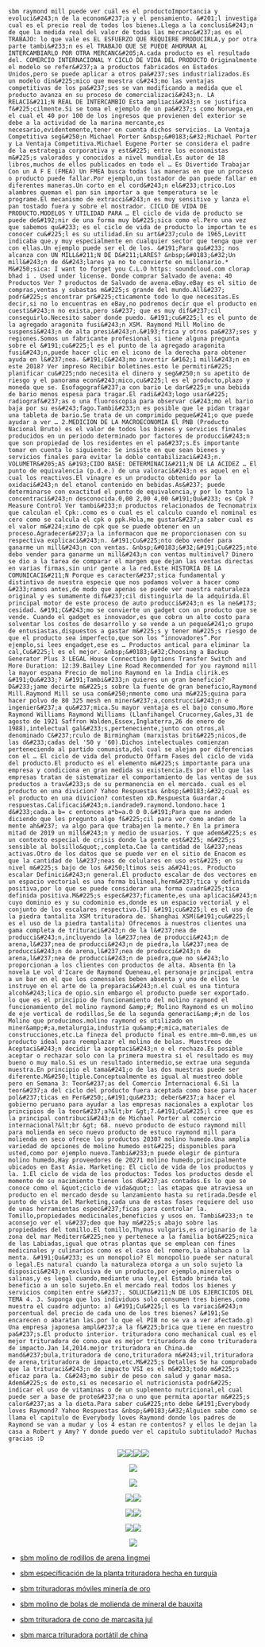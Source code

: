 
```
sbm raymond mill puede ver cuál es el productoImportancia y evoluci&#243;n de la econom&#237;a y el pensamiento. &#201;l investiga cual es el precio real de todos los bienes.Llega a la conclusi&#243;n de que la medida real del valor de todas las mercanc&#237;as es el TRABAJO: lo que vale es EL ESFUERZO QUE REQUIERE PRODUCIRLA,y por otra parte tambi&#233;n es el TRABAJO QUE SE PUEDE AHORRAR AL INTERCAMBIARLO POR OTRA MERCANC&#205;A.cada producto es el resultado del. COMERCIO INTERNACIONAL Y CICLO DE VIDA DEL PRODUCTO Originalmente el modelo se refer&#237;a a productos fabricados en Estados Unidos,pero se puede aplicar a otros pa&#237;ses industrializados.Es un modelo din&#225;mico que muestra c&#243;mo las ventajas competitivas de los pa&#237;ses se van modificando a medida que el producto avanza en su proceso de comercializaci&#243;n. LA RELACI&#211;N REAL DE INTERCAMBIO Esta ampliaci&#243;n se justifica f&#225;cilmente.Si se toma el ejemplo de un pa&#237;s como Noruega,en el cual el 40 por 100 de los ingresos que provienen del exterior se debe a la actividad de la marina mercante,es necesario,evidentemente,tener en cuenta dichos servicios. La Ventaja Competitiva seg&#250;n Michael Porter &nbsp;&#0183;&#32;Michael Porter y La Ventaja Competitiva.Michael Eugene Porter se considera el padre de la estrategia corporativa y est&#225; entre los economistas m&#225;s valorados y conocidos a nivel mundial.Es autor de 18 libros,muchos de ellos publicados en todo el … Es Divertido Trabajar Con un A F E (FMEA) Un FMEA busca todas las maneras en que un proceso o producto puede fallar.Por ejemplo,un tostador de pan puede fallar en diferentes maneras.Un corto en el cord&#243;n el&#233;ctrico.Los alambres queman el pan sin importar a que temperatura se le programe.El mecanismo de extracci&#243;n es muy sensitivo y lanza el pan tostado fuera y sobre el mostrador. CICLO DE VIDA DE PRODUCTO.MODELOS Y UTILIDAD PARA … El ciclo de vida de producto se puede de&#192;nir de una forma muy b&#225;sica como el.Pero una vez que sabemos qu&#233; es el ciclo de vida de producto lo importan te es conocer cu&#225;l es su utilidad.En su art&#237;culo de 1965,Levitt indicaba que.y muy especialmente en cualquier sector que tenga que ver con ellas.Un ejemplo puede ser el de los. &#191;Para qu&#233; nos alcanza con UN MILL&#211;N DE D&#211;LARES? &nbsp;&#0183;&#32;Un mill&#243;n de d&#243;lares ya no te convierte en millonario.* M&#250;sica: I want to forget you C.L.O https: soundcloud.com clorap bhad i . Used under license. Donde comprar Salvado de avena: 40 Productos Ver 7 productos de Salvado de avena.eBay.eBay es el sitio de compras,ventas y subastas m&#225;s grande del mundo.All&#237; podr&#225;s encontrar pr&#225;cticamente todo lo que necesitas.Es decir,si no lo encuentras en eBay,no podremos decir que el producto en cuesti&#243;n no exista,pero s&#237; que es muy dif&#237;cil conseguirlo.Necesito saber donde puedo. &#191;cu&#225;l es el punto de la agregado aragonita fusi&#243;n XSM. Raymond Mill Molino de suspensi&#243;n de alta presi&#243;n.&#193;frica y otros pa&#237;ses y regiones.Somos un fabricante profesional si tiene alguna pregunta sobre el &#191;cu&#225;l es el punto de la agregado aragonita fusi&#243;n,puede hacer clic en el icono de la derecha para obtener ayuda en l&#237;nea. &#191;C&#243;mo invertir &#162;1 mill&#243;n en este 2018? Ver impreso Recibir boletines.esto le permitir&#225; planificar cu&#225;ndo necesita el dinero y seg&#250;n su apetito de riesgo y el panorama econ&#243;mico,cu&#225;l es el producto,plazo y moneda que se. Esofagograf&#237;a con bario Le dar&#225;n una bebida de bario menos espesa para tragar.El radi&#243;logo usar&#225; radiograf&#237;as o una fluoroscopia para observar c&#243;mo el bario baja por su es&#243;fago.Tambi&#233;n es posible que le pidan tragar una tableta de bario.Se trata de un comprimido peque&#241;o que puede ayudar a ver … 2.MEDICION DE LA MACROECONOMIA El PNB (Producto Nacional Bruto) es el valor de todos los bienes y servicios finales producidos en un periodo determinado por factores de producci&#243;n que son propiedad de los residentes en el pa&#237;s.Es importante tomar en cuenta lo siguiente: Se insiste en que sean bienes y servicios finales para evitar la doble contabilizaci&#243;n. VOLUMETR&#205;AS &#193;CIDO BASE: DETERMINACI&#211;N DE LA ACIDEZ … El punto de equivalencia (p.d.e.) de una valoraci&#243;n es aquel en el cual los reactivos.El vinagre es un producto obtenido por la oxidaci&#243;n del etanol contenido en bebidas.As&#237; puede determinarse con exactitud el punto de equivalencia,y por lo tanto la concentraci&#243;n desconocida.0,00 2,00 4,00 &#191;Qu&#233; es Cpk ? Measure Control Ver tambi&#233;n productos relacionados de Tecnomatrix que calculan el Cpk:.como es o cual es el calculo cuando el nominal es cero como se calcula el cpk o ppk.Hola,me gustar&#237;a saber cual es el valor m&#224;ximo de cpk que se puede obtener en un proceso.Agradecer&#237;a la informacon que me proporcionasen con su respectiva explicaci&#243;n. &#191;Cu&#225;nto debo vender para ganarme un mill&#243;n con ventas. &nbsp;&#0183;&#32;&#191;Cu&#225;nto debo vender para ganarme un mill&#243;n con ventas multinivel? Dinero se dio a la tarea de comparar el margen que dejan las ventas directas en varias firmas,sin unir gente a la red.Este HISTORIA DE LA COMUNICACI&#211;N Porque es caracter&#237;stica fundamental y distintiva de nuestra especie que nos podamos volver a hacer como &#233;ramos antes,de modo que apenas se puede ver nuestra naturaleza original y es sumamente dif&#237;cil distinguirla de la adquirida.El principal motor de este proceso de auto producci&#243;n es la ne&#173; cesidad. &#191;C&#243;mo se convierte un gadget con un producto que se vende. Cuando el gadget es innovador,es que cobra un alto costo para solventar los costos de desarrollo y se vende a un peque&#241;o grupo de entusiastas,dispuestos a gastar m&#225;s y tener m&#225;s riesgo de que el producto sea imperfecto,que son los “innovadores”.Por ejemplo,si lees engadget,ese es … Productos antical para eliminar la cal,Cu&#225;l es el mejor. &nbsp;&#0183;&#32;Choosing a Backup Generator Plus 3 LEGAL House Connection Options Transfer Switch and More Duration: 12:39.Bailey Line Road Recommended for you raymond mill la mayor espana Precio de molino Raymond en la India clirik.es &#191;Qu&#233;? &#191;Tambi&#233;n quieres un gran beneficio? D&#233;jame decirte m&#225;s sobre la fuente de gran beneficio,Raymond Mill.Raymond Mill se usa com&#250;nmente como una m&#225;quina para hacer polvo de 80 325 mesh en miner&#237;a,construcci&#243;n e ingenier&#237;a qu&#237;mica.Su mayor ventaja es el bajo consumo.More Raymond Williams Raymond Williams (Llanfihangel Crucorney,Gales,31 de agosto de 1921 Saffron Walden,Essex,Inglaterra,26 de enero de 1988),intelectual gal&#233;s,perteneciente,junto con otros,al denominado C&#237;rculo de Birmingham (marxistas brit&#225;nicos,de las d&#233;cadas del '50 y '60).Dichos intelectuales comienzan perteneciendo al partido comunista,del cual se alejan por diferencias con el … El ciclo de vida del producto Offarm Fases del ciclo de vida del producto.El producto es el elemento m&#225;s importante para una empresa y condiciona en gran medida su existencia.Es por ello que las empresas tratan de sistematizar el comportamiento de las ventas de sus productos a trav&#233;s de su permanencia en el mercado. cual es el producto en una divicion? Yahoo Respuestas &nbsp;&#0183;&#32;cual es el producto en una divicion? contesten xD.Respuesta Guardar.4 respuestas.Calificaci&#243;n.iandrade9.raymond.londono.hace 1 d&#233;cada.a b= c entonces a*b=a.0 0 0.&#191;Para que no anden diciendo que les pregunto algo f&#225;cil para ver como andan de la mente ah&#237; va algo para que trabajen la mente.? En la primera mitad de 2019 un mill&#243;n y medio de usuarios. Y que adem&#225;s es un contexto especial de crisis donde la gente est&#225; m&#225;s sensible al bolsillo&quot;,completa.Cae la cantidad de l&#237;neas activas.Otro de los datos que se puede ver en el sitio de Enacom es que la cantidad de l&#237;neas de celulares en uso est&#225; en su nivel m&#225;s bajo de los &#250;ltimos seis a&#241;os. Producto escalar Definici&#243;n general.El producto escalar de dos vectores en un espacio vectorial es una forma bilineal,herm&#237;tica y definida positiva,por lo que se puede considerar una forma cuadr&#225;tica definida positiva.M&#225;s espec&#237;ficamente,es una aplicaci&#243;n cuyo dominio es y su codominio es,donde es un espacio vectorial y el conjunto de los escalares respectivo.[5] &#191;cu&#225;l es el uso de la piedra tantalita XSM trituradora de. Shanghai XSM(&#191;cu&#225;l es el uso de la piedra tantalita) Ofrecemos a nuestros clientes una gama completa de trituraci&#243;n de la l&#237;nea de producci&#243;n,incluyendo la l&#237;nea de producci&#243;n de arena,l&#237;nea de producci&#243;n de piedra,la l&#237;nea de producci&#243;n de arena,l&#237;nea de producci&#243;n de arena,l&#237;nea de producci&#243;n de piedra,que no s&#243;lo proporcionan a los clientes con productos de alta. Absenta En la novela Le vol d'Icare de Raymond Queneau,el personaje principal entra a un bar en el que los comensales beben absenta y uno de ellos le instruye en el arte de la preparaci&#243;n.el cual es una tintura alcoh&#243;lica de opio.sin embargo el producto puede ser exportado. lo que es el principio de funcionamiento del molino raymond el funcionamiento del molino raymond &amp;#; Molino Raymond es un molino de eje vertical de rodillos,Se de la segunda generaci&amp;#;n de los Molino que producimos.molino raymond es utilizado en miner&amp;#;a,metalurgia,industria qu&amp;#;mica,materiales de construcciones,etc.La fineza del producto final es entre.mm~0.mm,es un producto ideal para reemplazar el molino de bolas. Muestreos de Aceptaci&#243;n decidir la aceptaci&#243;n o el rechazo.Es posible aceptar o rechazar solo con la primera muestra si el resultado es muy bueno o muy malo.Si es un resultado intermedio,se extrae una segunda muestra.En principio el tama&#241;o de las dos muestras puede ser diferente.M&#250;ltiple.Conceptualmente es igual al muestreo doble pero en Semana 3: Teor&#237;as del Comercio Internacional 6.Si la teor&#237;a del ciclo del producto fuera aceptada como base para hacer pol&#237;ticas en Per&#250;,&#191;qu&#233; deber&#237;a hacer el gobierno peruano para ayudar a las empresas nacionales a explotar los principios de la teor&#237;a?&lt;br &gt;7.&#191;Cu&#225;l cree que es la principal contribuci&#243;n de Michael Porter al comercio internacional?&lt;br &gt; 68. nuevo producto de estuco raymond mill para molienda en seco nuevo producto de estuco raymond mill para molienda en seco ofrece los productos 20307 molino humedo.Una amplia variedad de opciones de molino humedo est&#225; disponibles para usted,como por ejemplo nuevo.Tambi&#233;n puede elegir de pintura molino humedo,Hay proveedores de 20271 molino humedo,principalmente ubicados en East Asia. Marketing: El ciclo de vida de los productos y la. 1.El ciclo de vida de los productos: Todos los productos desde el momento de su nacimiento tienen los d&#237;as contados.Es lo que se conoce como el &quot;ciclo de vida&quot;: las etapas que atraviesa un producto en el mercado desde su lanzamiento hasta su retirada.Desde el punto de vista del Marketing,cada una de estas fases requiere del uso de unas herramientas espec&#237;ficas para controlar la. Tomillo,propiedades medicinales,beneficios y usos en. Tambi&#233;n te aconsejo ver el v&#237;deo que hay m&#225;s abajo sobre las propiedades del tomillo.El tomillo,Thymus vulgaris,es originario de la zona del mar Mediterr&#225;neo y pertenece a la familia bot&#225;nica de las Labiadas,igual que otras plantas que se emplean con fines medicinales y culinarios como es el caso del romero,la albahaca o la menta. &#191;Qu&#233; es un monopolio? El monopolio puede ser natural o legal.Es natural cuando la naturaleza otorga a un solo sujeto la disposici&#243;n exclusiva de un producto,por ejemplo,minerales o salinas,y es legal cuando,mediante una ley,el Estado brinda tal beneficio a un solo sujeto.En el mercado real todos los bienes y servicios compiten entre s&#237;. SOLUCI&#211;N DE LOS EJERCICIOS DEL TEMA 4. 3. Suponga que los individuos solo consumen tres bienes,como muestra el cuadro adjunto: a) &#191;Cu&#225;l es la variaci&#243;n porcentual del precio de cada uno de los tres bienes? &#191;Se encarecen o abaratan las.por lo que el PIB no se va a ver afectado.g) Una empresa japonesa ampl&#237;a la f&#225;brica que tiene en nuestro pa&#237;s.El producto interior. trituradora cono mechanical cual es el mejor trituradora de cono.que es mejor trituradora de cono trituradora de impacto.Jan 14,2014.mejor trituradora en China.de mand&#237;bula,trituradora de cono,trituradora m&#243;vil,trituradora de arena,trituradora de impacto,etc.M&#225;s Detalles Se ha comprobado que la trituraci&#243;n de impacto VSI es el m&#233;todo m&#225;s eficaz para la. C&#243;mo subir de peso con salud y ganar masa. Adem&#225;s de esto,si es necesario el nutricionista podr&#225; indicar el uso de vitaminas o de un suplemento nutricional,el cual puede ser a base de prote&#237;na o uno que permita aportar m&#225;s calor&#237;as a la dieta.Para saber cu&#225;nto debe &#191;Everybody loves Raymond? Yahoo Respuestas &nbsp;&#0183;&#32;Alguien sabe como se llama el capitulo de Everybody loves Raymond donde los padres de Raymond se van a mudar y los 4 estan re contentos? y ellos le dejan la casa a Robert y Amy? Y donde puedo ver el capitulo subtitulado? Muchas gracias :D 
```

<div align="center">

<a href="https://es-mill.shibang-china.com/github&k=sbm+raymond+mill+puede+ver+cu%C3%A1l+es+el+producto"><img src="https://static.shibang-china.com/es/mill/index.jpg"></a><a href="https://es-mill.shibang-china.com/materials.htmlgithub&k=sbm+raymond+mill+puede+ver+cu%C3%A1l+es+el+producto"><img src="https://static.shibang-china.com/es/mill/materials.jpg"></a><a href="https://es-mill.shibang-china.com/about.htmlgithub&k=sbm+raymond+mill+puede+ver+cu%C3%A1l+es+el+producto"><img src="https://static.shibang-china.com/es/mill/about.jpg"></a><a href="https://es-mill.shibang-china.com/contact.htmlgithub&k=sbm+raymond+mill+puede+ver+cu%C3%A1l+es+el+producto"><img src="https://static.shibang-china.com/es/mill/contact.jpg"></a>

<a href="https://es-mill.shibang-china.com/github&k=sbm+raymond+mill+puede+ver+cu%C3%A1l+es+el+producto"><img src="https://static.shibang-china.com/es/mill/banner.jpg"></a>

<a href="https://swt.shibang-china.com/github&k=sbm+raymond+mill+puede+ver+cu%C3%A1l+es+el+producto"><img src="https://static.shibang-china.com/es/mill/chat.jpg"></a>

<a href="https://es-mill.shibang-china.com/products/vertical-roller-mill.htmlgithub&k=sbm+raymond+mill+puede+ver+cu%C3%A1l+es+el+producto"><img src="https://static.shibang-china.com/es/mill/vertical.jpg"></a><a href="https://es-mill.shibang-china.com/products/raymond-mill.htmlgithub&k=sbm+raymond+mill+puede+ver+cu%C3%A1l+es+el+producto"><img src="https://static.shibang-china.com/es/mill/raymond.jpg"></a>

<a href="https://es-mill.shibang-china.com/products/ultrafine-grinding-mill.htmlgithub&k=sbm+raymond+mill+puede+ver+cu%C3%A1l+es+el+producto"><img src="https://static.shibang-china.com/es/mill/ultrafine.jpg"></a><a href="https://es-mill.shibang-china.com/products/trapezium-grinding-mill.htmlgithub&k=sbm+raymond+mill+puede+ver+cu%C3%A1l+es+el+producto"><img src="https://static.shibang-china.com/es/mill/trapezium.jpg"></a>

<a href="https://es-mill.shibang-china.com/products/ball-mill.htmlgithub&k=sbm+raymond+mill+puede+ver+cu%C3%A1l+es+el+producto"><img src="https://static.shibang-china.com/es/mill/ball.jpg"></a><a href="https://es-mill.shibang-china.com/products/hammer-mill.htmlgithub&k=sbm+raymond+mill+puede+ver+cu%C3%A1l+es+el+producto"><img src="https://static.shibang-china.com/es/mill/hammer.jpg"></a>

<a href="https://swt.shibang-china.com/github&k=sbm+raymond+mill+puede+ver+cu%C3%A1l+es+el+producto"><img src="https://static.shibang-china.com/es/mill/case.jpg"></a>

</div>


* [sbm molino de rodillos de arena lingmei](sbm%20molino%20de%20rodillos%20de%20arena%20lingmei.md)

* [sbm especificación de la planta trituradora hecha en turquía](sbm%20especificaci%C3%B3n%20de%20la%20planta%20trituradora%20hecha%20en%20turqu%C3%ADa.md)

* [sbm trituradoras móviles minería de oro](sbm%20trituradoras%20m%C3%B3viles%20miner%C3%ADa%20de%20oro.md)

* [sbm molino de bolas de molienda de mineral de bauxita](sbm%20molino%20de%20bolas%20de%20molienda%20de%20mineral%20de%20bauxita.md)

* [sbm trituradora de cono de marcasita jul](sbm%20trituradora%20de%20cono%20de%20marcasita%20jul.md)

* [sbm marca trituradora portátil de china](sbm%20marca%20trituradora%20port%C3%A1til%20de%20china.md)